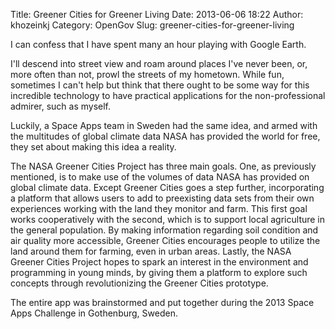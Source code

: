 Title: Greener Cities for Greener Living
Date: 2013-06-06 18:22
Author: khozeinkj
Category: OpenGov
Slug: greener-cities-for-greener-living

I can confess that I have spent many an hour playing with Google Earth.

I'll descend into street view and roam around places I've never been,
or, more often than not, prowl the streets of my hometown. While fun,
sometimes I can't help but think that there ought to be some way for
this incredible technology to have practical applications for the
non-professional admirer, such as myself.

Luckily, a Space Apps team in Sweden had the same idea, and armed with
the multitudes of global climate data NASA has provided the world for
free, they set about making this idea a reality.

The NASA Greener Cities Project has three main goals. One, as previously
mentioned, is to make use of the volumes of data NASA has provided on
global climate data. Except Greener Cities goes a step further,
incorporating a platform that allows users to add to preexisting data
sets from their own experiences working with the land they monitor and
farm. This first goal works cooperatively with the second, which is to
support local agriculture in the general population. By making
information regarding soil condition and air quality more accessible,
Greener Cities encourages people to utilize the land around them for
farming, even in urban areas. Lastly, the NASA Greener Cities Project
hopes to spark an interest in the environment and programming in young
minds, by giving them a platform to explore such concepts through
revolutionizing the Greener Cities prototype.

The entire app was brainstormed and put together during the 2013 Space
Apps Challenge in Gothenburg, Sweden.
